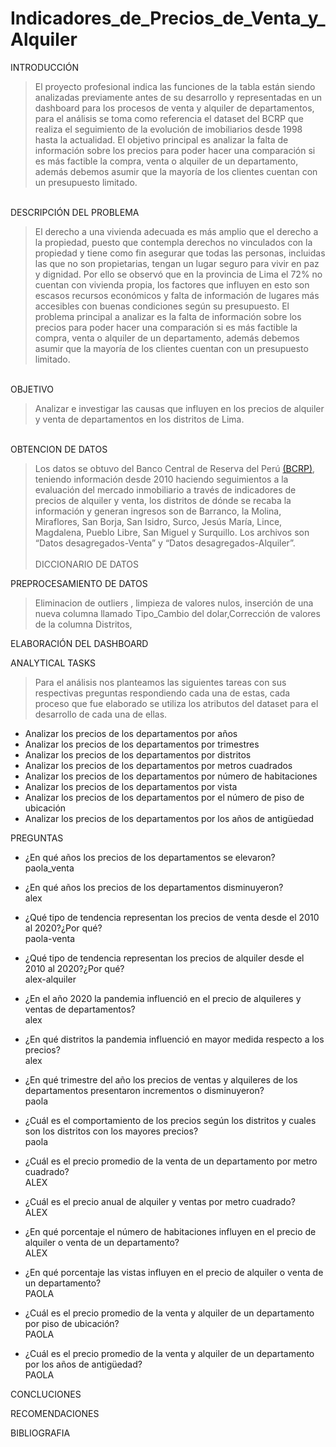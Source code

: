 # Indicadores_de_Precios_de_Venta_y_Alquiler
INTRODUCCIÓN
>El proyecto profesional indica las funciones de la tabla están siendo analizadas previamente antes de su desarrollo y representadas en un dashboard para los procesos de venta y alquiler de departamentos, para el análisis se toma como referencia el dataset del BCRP que realiza el seguimiento de la evolución de imobiliarios desde 1998 hasta la actualidad. El objetivo principal es analizar la falta de información sobre los precios para poder hacer una comparación si es más factible la compra, venta o alquiler de un departamento,  además debemos asumir que la mayoría de los clientes cuentan con un presupuesto limitado.<br>
<br>
DESCRIPCIÓN DEL PROBLEMA

>El derecho a una vivienda adecuada es más amplio que el derecho a la propiedad, puesto que contempla derechos no vinculados con la propiedad y tiene como fin asegurar que todas las personas, incluidas las que no son propietarias, tengan un lugar seguro para vivir en paz y dignidad.
Por ello se observó que en la provincia de Lima el 72% no cuentan con vivienda propia, los factores que influyen en esto son escasos recursos económicos y falta de información de lugares más accesibles con buenas condiciones según su presupuesto.
El problema principal a analizar es la falta de información sobre los precios para poder hacer una comparación si es más factible la compra, venta o alquiler de un departamento,  además debemos asumir que la mayoría de los clientes cuentan con un presupuesto limitado.<br>
<br>
OBJETIVO

>Analizar e investigar las causas que influyen en los precios de alquiler y venta de departamentos en los distritos de Lima.<br>
<br>
OBTENCION DE DATOS

>Los datos se obtuvo del Banco Central de Reserva del Perú [(BCRP)](https://www.bcrp.gob.pe/estadisticas/indicador-de-precios-de-venta-de-departamentos.html), teniendo información desde 2010 haciendo seguimientos a la evaluación del mercado inmobiliario a través de indicadores de precios de alquiler y venta, los distritos de dónde se recaba la información y generan ingresos son de Barranco, la Molina, Miraflores, San Borja, 
San Isidro, Surco, Jesús María, Lince, Magdalena, Pueblo Libre, San Miguel y Surquillo.
Los archivos son “Datos desagregados-Venta” y  “Datos desagregados-Alquiler”.<br><br>
DICCIONARIO DE DATOS

PREPROCESAMIENTO DE DATOS
>Eliminacion de outliers , limpieza de valores nulos, inserción de una nueva columna llamado Tipo_Cambio del dolar,Corrección de valores de la columna Distritos,  

ELABORACIÓN DEL DASHBOARD

ANALYTICAL TASKS

>Para el análisis nos planteamos las siguientes tareas con sus respectivas preguntas respondiendo cada una de estas, cada proceso que fue elaborado se utiliza los atributos  del dataset para el desarrollo de cada una de ellas.<br>
- Analizar los precios de los departamentos por años<br>
- Analizar los precios de los departamentos por trimestres<br> 
- Analizar los precios de los departamentos por distritos<br> 
- Analizar los precios de los departamentos por metros cuadrados<br>  
- Analizar los precios de los departamentos por número de habitaciones<br>
- Analizar los precios de los departamentos por vista<br>
- Analizar los precios de los departamentos por el número de piso de ubicación<br>
- Analizar los precios de los departamentos por los años de antigüedad<br>

PREGUNTAS 
  - ¿En qué años los precios de los departamentos se elevaron?<br> paola_venta
  - ¿En qué años los precios de los departamentos disminuyeron?<br> alex
  - ¿Qué tipo de tendencia representan los precios de venta desde el 2010 al 2020?¿Por qué?<br>paola-venta
  - ¿Qué tipo de tendencia representan los precios de alquiler desde el 2010 al 2020?¿Por qué?<br>alex-alquiler
  - ¿En el año 2020 la pandemia influenció en el precio de alquileres y ventas de departamentos?<br> alex
  - ¿En qué distritos la pandemia influenció en mayor medida respecto a los precios?<br> alex
  - ¿En qué trimestre del año los precios de ventas y alquileres de los departamentos presentaron incrementos o disminuyeron?<br> paola
  - ¿Cuál es el comportamiento de los precios según los distritos y cuales son los distritos con los mayores precios?<br> paola


  - ¿Cuál es el precio promedio de la venta de un departamento por metro cuadrado?<br> ALEX
  - ¿Cuál es el precio anual de alquiler y ventas por metro cuadrado?<br>ALEX
  - ¿En qué porcentaje el número de habitaciones influyen en el precio de alquiler o venta de un departamento?<br>ALEX
  - ¿En qué porcentaje las vistas influyen en el precio de alquiler o venta de un departamento?<br>  PAOLA
  - ¿Cuál es el precio promedio de la venta y alquiler de un departamento por piso de ubicación?<br>PAOLA
  - ¿Cuál es el precio promedio de la venta y alquiler de un departamento por los años de antigüedad?<br>PAOLA

CONCLUCIONES

>

RECOMENDACIONES
>

BIBLIOGRAFIA
>

